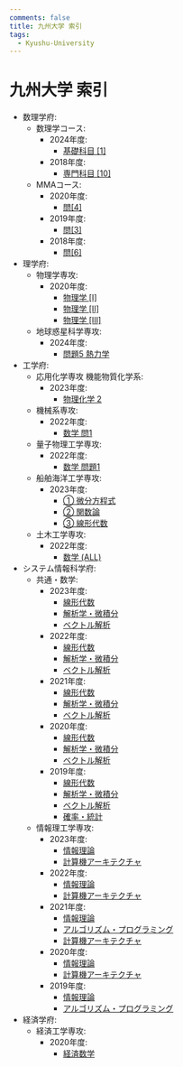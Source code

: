 ```yaml
---
comments: false
title: 九州大学 索引
tags:
  - Kyushu-University
---
```

# 九州大学 索引

- 数理学府:
    - 数理学コース:
        - 2024年度:
            - [基礎科目 \[1\]](mathematics/suuri_2024_kiso_1.md)
        - 2018年度:
            - [専門科目 \[10\]](mathematics/suuri_2018_senmon_10.md)
    - MMAコース:
        - 2020年度:
            - [問\[4\]](mathematics/mma_2020_4.md)
        - 2019年度:
            - [問\[3\]](mathematics/mma_2019_3.md)
        - 2018年度:
            - [問\[6\]](mathematics/mma_2018_6.md)
- 理学府:
    - 物理学専攻:
        - 2020年度:
            - [物理学 \[I\]](science/phys_2020_phys_I.md)
            - [物理学 \[II\]](science/phys_2020_phys_II.md)
            - [物理学 \[III\]](science/phys_2020_phys_III.md)
    - 地球惑星科学専攻:
        - 2024年度:
            - [問題5 熱力学](science/geo_2024_5.md)
- 工学府:
    - 応用化学専攻 機能物質化学系:
        - 2023年度:
            - [物理化学 2](engineering/ac_cstf_2023_phys_chem_2.md)
    - 機械系専攻:
        - 2022年度:
            - [数学 問1](engineering/mech_2022_math_1.md)
    - 量子物理工学専攻:
        - 2022年度:
            - [数学 問題1](engineering/qpn_2022_math_1.md)
    - 船舶海洋工学専攻:
        - 2023年度:
            - [① 微分方程式](engineering/nams_2023_1.md)
            - [② 関数論](engineering/nams_2023_2.md)
            - [③ 線形代数](engineering/nams_2023_3.md)
    - 土木工学専攻:
        - 2022年度:
            - [数学 (ALL)](engineering/civil_2022_math_all.md)
- システム情報科学府:
    - 共通・数学:
        - 2023年度:
            - [線形代数](ISEE/kyotsu_2023_linear_algebra.md)
            - [解析学・微積分](ISEE/kyotsu_2023_analysis_calculus.md)
            - [ベクトル解析](ISEE/kyotsu_2023_vector_analysis.md)
        - 2022年度:
            - [線形代数](ISEE/kyotsu_2022_linear_algebra.md)
            - [解析学・微積分](ISEE/kyotsu_2022_analysis_calculus.md)
            - [ベクトル解析](ISEE/kyotsu_2022_vector_analysis.md)
        - 2021年度:
            - [線形代数](ISEE/kyotsu_2021_linear_algebra.md)
            - [解析学・微積分](ISEE/kyotsu_2021_analysis_calculus.md)
            - [ベクトル解析](ISEE/kyotsu_2021_vector_analysis.md)
        - 2020年度:
            - [線形代数](ISEE/kyotsu_2020_linear_algebra.md)
            - [解析学・微積分](ISEE/kyotsu_2020_analysis_calculus.md)
            - [ベクトル解析](ISEE/kyotsu_2020_vector_analysis.md)
        - 2019年度:
            - [線形代数](ISEE/kyotsu_2019_linear_algebra.md)
            - [解析学・微積分](ISEE/kyotsu_2019_analysis_calculus.md)
            - [ベクトル解析](ISEE/kyotsu_2019_vector_analysis.md)
            - [確率・統計](ISEE/kyotsu_2019_prob_stat.md)
    - 情報理工学専攻:
        - 2023年度:
            - [情報理論](ISEE/ist_2023_information_theory.md)
            - [計算機アーキテクチャ](ISEE/ist_2023_computer_architecture.md)
        - 2022年度:
            - [情報理論](ISEE/ist_2022_information_theory.md)
            - [計算機アーキテクチャ](ISEE/ist_2022_computer_architecture.md)
        - 2021年度:
            - [情報理論](ISEE/ist_2021_information_theory.md)
            - [アルゴリズム・プログラミング](ISEE/ist_2021_algorithm_programming.md)
            - [計算機アーキテクチャ](ISEE/ist_2021_computer_architecture.md)
        - 2020年度:
            - [情報理論](ISEE/ist_2020_information_theory.md)
            - [計算機アーキテクチャ](ISEE/ist_2020_computer_architecture.md)
        - 2019年度:
            - [情報理論](ISEE/ist_2019_information_theory.md)
            - [アルゴリズム・プログラミング](ISEE/ist_2019_algorithm_programming.md)
- 経済学府:
    - 経済工学専攻:
        - 2020年度:
            - [経済数学](economics/economic_engineering_2020_keizaisuugaku.md)